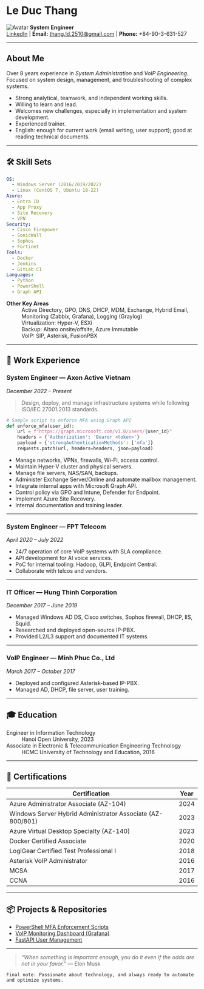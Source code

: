 # Le Duc Thang

![Avatar]([https://avatars.githubusercontent.com/u/9919?s=200&v=4](https://github.com/thangle2510/thangle2510.github.io/blob/main/avatar.jpg))  
**System Engineer**  
[LinkedIn](https://linkedin.com/in/thang-le-28970b91) | **Email:** thang.ld.2510@gmail.com | **Phone:** +84-90-3-631-527

* * *

## About Me

Over 8 years experience in _System Administration_ and _VoIP Engineering_.  
Focused on system design, management, and troubleshooting of complex systems.

* Strong analytical, teamwork, and independent working skills.
* Willing to learn and lead.
* Welcomes new challenges, especially in implementation and system development.
* Experienced trainer.
* English: enough for current work (email writing, user support); good at reading technical documents.

* * *

## 🛠️ Skill Sets

```yaml
OS:
  - Windows Server (2016/2019/2022)
  - Linux (CentOS 7, Ubuntu 18-22)
Azure:
  - Entra ID
  - App Proxy
  - Site Recovery
  - VPN
Security:
  - Cisco Firepower
  - SonicWall
  - Sophos
  - Fortinet
Tools:
  - Docker
  - Jenkins
  - GitLab CI
Languages:
  - Python
  - PowerShell
  - Graph API
```

<dl>
<dt><strong>Other Key Areas</strong></dt>
<dd>Active Directory, GPO, DNS, DHCP, MDM, Exchange, Hybrid Email, Monitoring (Zabbix, Grafana), Logging (Graylog)</dd>
<dd>Virtualization: Hyper-V, ESXi</dd>
<dd>Backup: Altaro onsite/offsite, Azure Immutable</dd>
<dd>VoIP: SIP, Asterisk, FusionPBX</dd>
</dl>

* * *

## 💼 Work Experience

### System Engineer — **Axon Active Vietnam**  
_December 2022 – Present_

> Design, deploy, and manage infrastructure systems while following ISO/IEC 27001:2013 standards.

```python
# Sample script to enforce MFA using Graph API
def enforce_mfa(user_id):
    url = f"https://graph.microsoft.com/v1.0/users/{user_id}"
    headers = {'Authorization': 'Bearer <token>'}
    payload = {'strongAuthenticationMethods': ['mfa']}
    requests.patch(url, headers=headers, json=payload)
```

- Manage networks, VPNs, firewalls, Wi-Fi, access control.
- Maintain Hyper-V cluster and physical servers.
- Manage file servers, NAS/SAN, backups.
- Administer Exchange Server/Online and automate mailbox management.
- Integrate internal apps with Microsoft Graph API.
- Control policy via GPO and Intune, Defender for Endpoint.
- Implement Azure Site Recovery.
- Internal documentation and training leader.

---

### System Engineer — **FPT Telecom**  
_April 2020 – July 2022_

- 24/7 operation of core VoIP systems with SLA compliance.
- API development for AI voice services.
- PoC for internal tooling: Hadoop, GLPI, Endpoint Central.
- Collaborate with telcos and vendors.

---

### IT Officer — **Hung Thinh Corporation**  
_December 2017 – June 2019_

- Managed Windows AD DS, Cisco switches, Sophos firewall, DHCP, IIS, Squid.
- Researched and deployed open-source IP-PBX.
- Provided L2/L3 support and documented IT systems.

---

### VoIP Engineer — **Minh Phuc Co., Ltd**  
_March 2017 – October 2017_

- Deployed and configured Asterisk-based IP-PBX.
- Managed AD, DHCP, file server, user training.

* * *

## 🎓 Education

<dl>
<dt>Engineer in Information Technology</dt>
<dd>Hanoi Open University, 2023</dd>
<dt>Associate in Electronic & Telecommunication Engineering Technology</dt>
<dd>HCMC University of Technology and Education, 2016</dd>
</dl>

* * *

## 📜 Certifications

| Certification | Year |
|---------------|------|
| Azure Administrator Associate (AZ-104) | 2024 |
| Windows Server Hybrid Administrator Associate (AZ-800/801) | 2023 |
| Azure Virtual Desktop Specialty (AZ-140) | 2023 |
| Docker Certified Associate | 2020 |
| LogiGear Certified Test Professional I | 2018 |
| Asterisk VoIP Administrator | 2016 |
| MCSA | 2017 |
| CCNA | 2016 |

* * *

## 📦 Projects & Repositories

* [PowerShell MFA Enforcement Scripts](https://github.com/example/mfa-scripts)
* [VoIP Monitoring Dashboard (Grafana)](https://github.com/example/voip-monitor)
* [FastAPI User Management](https://github.com/example/fastapi-users)

* * *

> _“When something is important enough, you do it even if the odds are not in your favor.”_ — Elon Musk

```
Final note: Passionate about technology, and always ready to automate and optimize systems.
```
